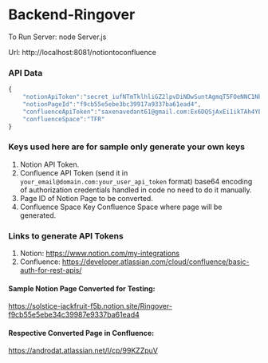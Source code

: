 # Backend-Ringover

To Run Server: node Server.js 

Url: http://localhost:8081/notiontoconfluence

### API Data
```javascript
{
    "notionApiToken":"secret_iufNTmTklhliGZ2lpvDiNDwSuntAgmqT5FOeNNC1NbF",
    "notionPageId":"f9cb55e5ebe3bc39917a9337ba61ead4",
    "confluenceApiToken":"saxenavedant61@gmail.com:Ex6DQSjAxEi1ikTAh4YE1790",
    "confluenceSpace":"TFR"
}
```

### Keys used here are for sample only generate your own keys
1. Notion API Token.
2. Confluence API Token (send it in `your_email@domain.com:your_user_api_token` format) base64 encoding of authorization credentials handled in code no need to do it manually.
3. Page ID of Notion Page to be converted.
4. Confluence Space Key Confluence Space where page will be generated.

### Links to generate API Tokens
1. Notion: https://www.notion.com/my-integrations
2. Confluence: https://developer.atlassian.com/cloud/confluence/basic-auth-for-rest-apis/
 
#### Sample Notion Page Converted for Testing:
https://solstice-jackfruit-f5b.notion.site/Ringover-f9cb55e5ebe34c39987e9337ba61ead4

#### Respective Converted Page in Confluence:
https://androdat.atlassian.net/l/cp/99KZZpuV
